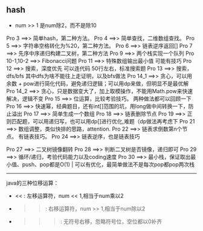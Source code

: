 ## hash
- num >> 1 是num除2，而不是除10

Pro 3 ==>> 简单hash，第二种方法。
Pro 4 ==>> 简单查找，二维数组查找。
Pro 5 ==>> 字符串空格转化为%20，第二种方法。
Pro 6 ==>> 链表逆序返回[]
Pro 7 ==>> 先序中序递归构建二叉树，第二种方法
Pro 9 ==>> 两个栈实现一个队列
Pro 10-1,10-2 ==>> Fibonacci问题
Pro 11 ==>> 特殊数组输出最小值 可能有技巧
Pro 12 ==>> 搜索，深度优先  可以连代码 50行左右，标准搜索题
Pro 13 ==>> 搜索，dfs/bfs 其中dfs为啥不能往上走证明，以及bfs做法
Pro 14_1 ==>> 贪心，可以用余数 + pow进行简化代码，避免递归逻辑；可以用dp来做，但明显不是最优解
Pro 14_2 ==>> 贪心，只是数据变大了，加上取模操作，不能用Math.pow来快速解决，逻辑不变
Pro 15 ==>> 位运算，比较考验技巧。 两种做法都可以回顾一下
Pro 16 ==>> 快速幂，经典题目，还有int[]范围的坑，用long做中间转换一下，防止溢出
Pro 17 ==>> 简单生成一个数组
Pro 18 ==>> 链表删除节点
Pro 19 ==>> 正则匹配题，可以用递归写，也可以用dp[]进行优化,难题（dp做法再考虑下
Pro 21 ==>> 数组调整，类似快排的思路，attention.
Pro 22 ==>> 链表求倒数第n个节点。 有链表技巧。
Pro 24 ==>> 链表逆序，也是链表技巧

Pro 27 ==>> 二叉树镜像翻转
Pro 28 ==>> 判断二叉树是否镜像，递归即可
Pro 29 ==>> 循环/递归，考验代码能力以及coding速度
Pro 30 ==>> 最小栈，保证取出最小值、push、pop都是O(1)  | 可以有优化，最简单做法不是每次pop都pop两次栈


-------
java的三种位移运算：
- <<  :     左移运算符，num << 1,相当于num乘以2
- >>  :     右移运算符，num >> 1,相当于num除以2
- >>> :     无符号右移，忽略符号位，空位都以0补齐
